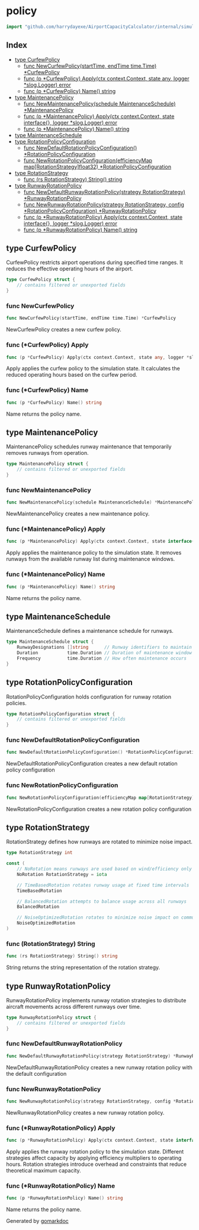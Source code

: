 <!-- Code generated by gomarkdoc. DO NOT EDIT -->

# policy

```go
import "github.com/harrydayexe/AirportCapacityCalculator/internal/simulation/policy"
```

## Index

- [type CurfewPolicy](<#CurfewPolicy>)
  - [func NewCurfewPolicy\(startTime, endTime time.Time\) \*CurfewPolicy](<#NewCurfewPolicy>)
  - [func \(p \*CurfewPolicy\) Apply\(ctx context.Context, state any, logger \*slog.Logger\) error](<#CurfewPolicy.Apply>)
  - [func \(p \*CurfewPolicy\) Name\(\) string](<#CurfewPolicy.Name>)
- [type MaintenancePolicy](<#MaintenancePolicy>)
  - [func NewMaintenancePolicy\(schedule MaintenanceSchedule\) \*MaintenancePolicy](<#NewMaintenancePolicy>)
  - [func \(p \*MaintenancePolicy\) Apply\(ctx context.Context, state interface\{\}, logger \*slog.Logger\) error](<#MaintenancePolicy.Apply>)
  - [func \(p \*MaintenancePolicy\) Name\(\) string](<#MaintenancePolicy.Name>)
- [type MaintenanceSchedule](<#MaintenanceSchedule>)
- [type RotationPolicyConfiguration](<#RotationPolicyConfiguration>)
  - [func NewDefaultRotationPolicyConfiguration\(\) \*RotationPolicyConfiguration](<#NewDefaultRotationPolicyConfiguration>)
  - [func NewRotationPolicyConfiguration\(efficiencyMap map\[RotationStrategy\]float32\) \*RotationPolicyConfiguration](<#NewRotationPolicyConfiguration>)
- [type RotationStrategy](<#RotationStrategy>)
  - [func \(rs RotationStrategy\) String\(\) string](<#RotationStrategy.String>)
- [type RunwayRotationPolicy](<#RunwayRotationPolicy>)
  - [func NewDefaultRunwayRotationPolicy\(strategy RotationStrategy\) \*RunwayRotationPolicy](<#NewDefaultRunwayRotationPolicy>)
  - [func NewRunwayRotationPolicy\(strategy RotationStrategy, config \*RotationPolicyConfiguration\) \*RunwayRotationPolicy](<#NewRunwayRotationPolicy>)
  - [func \(p \*RunwayRotationPolicy\) Apply\(ctx context.Context, state interface\{\}, logger \*slog.Logger\) error](<#RunwayRotationPolicy.Apply>)
  - [func \(p \*RunwayRotationPolicy\) Name\(\) string](<#RunwayRotationPolicy.Name>)


<a name="CurfewPolicy"></a>
## type CurfewPolicy

CurfewPolicy restricts airport operations during specified time ranges. It reduces the effective operating hours of the airport.

```go
type CurfewPolicy struct {
    // contains filtered or unexported fields
}
```

<a name="NewCurfewPolicy"></a>
### func NewCurfewPolicy

```go
func NewCurfewPolicy(startTime, endTime time.Time) *CurfewPolicy
```

NewCurfewPolicy creates a new curfew policy.

<a name="CurfewPolicy.Apply"></a>
### func \(\*CurfewPolicy\) Apply

```go
func (p *CurfewPolicy) Apply(ctx context.Context, state any, logger *slog.Logger) error
```

Apply applies the curfew policy to the simulation state. It calculates the reduced operating hours based on the curfew period.

<a name="CurfewPolicy.Name"></a>
### func \(\*CurfewPolicy\) Name

```go
func (p *CurfewPolicy) Name() string
```

Name returns the policy name.

<a name="MaintenancePolicy"></a>
## type MaintenancePolicy

MaintenancePolicy schedules runway maintenance that temporarily removes runways from operation.

```go
type MaintenancePolicy struct {
    // contains filtered or unexported fields
}
```

<a name="NewMaintenancePolicy"></a>
### func NewMaintenancePolicy

```go
func NewMaintenancePolicy(schedule MaintenanceSchedule) *MaintenancePolicy
```

NewMaintenancePolicy creates a new maintenance policy.

<a name="MaintenancePolicy.Apply"></a>
### func \(\*MaintenancePolicy\) Apply

```go
func (p *MaintenancePolicy) Apply(ctx context.Context, state interface{}, logger *slog.Logger) error
```

Apply applies the maintenance policy to the simulation state. It removes runways from the available runway list during maintenance windows.

<a name="MaintenancePolicy.Name"></a>
### func \(\*MaintenancePolicy\) Name

```go
func (p *MaintenancePolicy) Name() string
```

Name returns the policy name.

<a name="MaintenanceSchedule"></a>
## type MaintenanceSchedule

MaintenanceSchedule defines a maintenance schedule for runways.

```go
type MaintenanceSchedule struct {
    RunwayDesignations []string      // Runway identifiers to maintain
    Duration           time.Duration // Duration of maintenance window
    Frequency          time.Duration // How often maintenance occurs
}
```

<a name="RotationPolicyConfiguration"></a>
## type RotationPolicyConfiguration

RotationPolicyConfiguration holds configuration for runway rotation policies.

```go
type RotationPolicyConfiguration struct {
    // contains filtered or unexported fields
}
```

<a name="NewDefaultRotationPolicyConfiguration"></a>
### func NewDefaultRotationPolicyConfiguration

```go
func NewDefaultRotationPolicyConfiguration() *RotationPolicyConfiguration
```

NewDefaultRotationPolicyConfiguration creates a new default rotation policy configuration

<a name="NewRotationPolicyConfiguration"></a>
### func NewRotationPolicyConfiguration

```go
func NewRotationPolicyConfiguration(efficiencyMap map[RotationStrategy]float32) *RotationPolicyConfiguration
```

NewRotationPolicyConfiguration creates a new rotation policy configuration

<a name="RotationStrategy"></a>
## type RotationStrategy

RotationStrategy defines how runways are rotated to minimize noise impact.

```go
type RotationStrategy int
```

<a name="NoRotation"></a>

```go
const (
    // NoRotation means runways are used based on wind/efficiency only
    NoRotation RotationStrategy = iota

    // TimeBasedRotation rotates runway usage at fixed time intervals
    TimeBasedRotation

    // BalancedRotation attempts to balance usage across all runways
    BalancedRotation

    // NoiseOptimizedRotation rotates to minimize noise impact on communities
    NoiseOptimizedRotation
)
```

<a name="RotationStrategy.String"></a>
### func \(RotationStrategy\) String

```go
func (rs RotationStrategy) String() string
```

String returns the string representation of the rotation strategy.

<a name="RunwayRotationPolicy"></a>
## type RunwayRotationPolicy

RunwayRotationPolicy implements runway rotation strategies to distribute aircraft movements across different runways over time.

```go
type RunwayRotationPolicy struct {
    // contains filtered or unexported fields
}
```

<a name="NewDefaultRunwayRotationPolicy"></a>
### func NewDefaultRunwayRotationPolicy

```go
func NewDefaultRunwayRotationPolicy(strategy RotationStrategy) *RunwayRotationPolicy
```

NewDefaultRunwayRotationPolicy creates a new runway rotation policy with the default configuration

<a name="NewRunwayRotationPolicy"></a>
### func NewRunwayRotationPolicy

```go
func NewRunwayRotationPolicy(strategy RotationStrategy, config *RotationPolicyConfiguration) *RunwayRotationPolicy
```

NewRunwayRotationPolicy creates a new runway rotation policy.

<a name="RunwayRotationPolicy.Apply"></a>
### func \(\*RunwayRotationPolicy\) Apply

```go
func (p *RunwayRotationPolicy) Apply(ctx context.Context, state interface{}, logger *slog.Logger) error
```

Apply applies the runway rotation policy to the simulation state. Different strategies affect capacity by applying efficiency multipliers to operating hours. Rotation strategies introduce overhead and constraints that reduce theoretical maximum capacity.

<a name="RunwayRotationPolicy.Name"></a>
### func \(\*RunwayRotationPolicy\) Name

```go
func (p *RunwayRotationPolicy) Name() string
```

Name returns the policy name.

Generated by [gomarkdoc](<https://github.com/princjef/gomarkdoc>)

